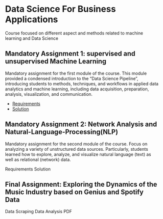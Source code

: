 # Data Science For Business Applications

Course focused on different aspect and methods related to machine learning and Data Science

## Mandatory Assignment 1: supervised and unsupervised Machine Learning

Mandatory assignment for the first module of the course. This module provided a condensed introduction to the “Data Science Pipeline”, introducing students to methods, techniques, and workflows in applied data analytics and machine learning, including data acquisition, preparation, analysis, visualization, and communication.

- [Requirements](https://github.com/Crazy-Liuk/Data_Science_For_Business_Applications/blob/main/documents/DSBA_2020_M1_assignment.pdf)
- [Solution](https://htmlpreview.github.io/?https://github.com/Crazy-Liuk/Data_Science_For_Business_Applications/blob/main/documents/Mandatory_Assignment_1.html)

## Mandatory Assignment 2: Network Analysis and Natural-Language-Processing(NLP)

Mandatory assignment for the second module of the course. Focus on analyzing a variety of unstructured data sources. Particularly, students learned how to explore, analyze, and visualize natural language (text) as well as relational (network) data.

Requirements
Solution

## Final Assignment: Exploring the Dynamics of the Music Industry based on Genius and Spotify Data

Data Scraping
Data Analysis
PDF


